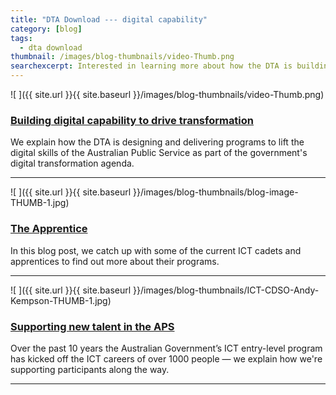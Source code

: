 ```yaml
---
title: "DTA Download --- digital capability"
category: [blog]
tags:
  - dta download
thumbnail: /images/blog-thumbnails/video-Thumb.png
searchexcerpt: Interested in learning more about how the DTA is building digital capability in the APS? Here's a wrap up of our latest blog posts on the topic. 
---
```


![ ]({{ site.url }}{{ site.baseurl }}/images/blog-thumbnails/video-Thumb.png)

### [Building digital capability to drive transformation](https://www.dta.gov.au/news/building-digital-capability/)

We explain how the DTA is designing and delivering programs to lift the digital skills of the Australian Public Service as part of the government's digital transformation agenda.

***

![ ]({{ site.url }}{{ site.baseurl }}/images/blog-thumbnails/blog-image-THUMB-1.jpg)

### [The Apprentice](https://www.dta.gov.au/blog/the-apprentice/)

In this blog post, we catch up with some of the current ICT cadets and apprentices to find out more about their programs.

***

![ ]({{ site.url }}{{ site.baseurl }}/images/blog-thumbnails/ICT-CDSO-Andy-Kempson-THUMB-1.jpg)

### [Supporting new talent in the APS](https://www.dta.gov.au/blog/supporting-new-talent-in-the-aps/)

Over the past 10 years the Australian Government’s ICT entry-level program has kicked off the ICT careers of over 1000 people — we explain how we're supporting participants along the way.

***

